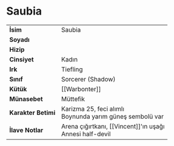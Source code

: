 # Saubia   
|  |  |  
|---|---|  
| **İsim** | Saubia|  
| **Soyadı** | |  
| **Hizip** | |  
| **Cinsiyet** | Kadın|  
| **Irk** | Tiefling|  
| **Sınıf** | Sorcerer (Shadow)|  
| **Kütük** | [[Warbonter]]|  
| **Münasebet** | Müttefik|  
| **Karakter Betimi** | Karizma 25, feci alımlı<br>Boynunda yarım güneş sembolü var|  
| **İlave Notlar** | Arena çığırtkanı, [[Vincent]]'ın uşağı<br>Annesi half-devil|  
